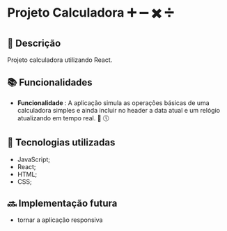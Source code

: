 # Projeto Calculadora :heavy_plus_sign: :heavy_minus_sign: :heavy_multiplication_x: :heavy_division_sign:


## :memo: Descrição
<p>Projeto calculadora utilizando React.</p>

## :books: Funcionalidades
* <b>Funcionalidade </b>: A aplicação simula as operações básicas de uma calculadora simples e ainda incluir no header a data atual e um relógio atualizando em tempo real. 
:date: 
:clock5:

## :wrench: Tecnologias utilizadas
* JavaScript;
* React;
* HTML;
* CSS;


## :soon: Implementação futura
* tornar a aplicação responsiva


